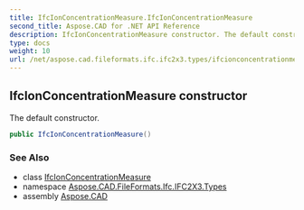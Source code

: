 ```yaml
---
title: IfcIonConcentrationMeasure.IfcIonConcentrationMeasure
second_title: Aspose.CAD for .NET API Reference
description: IfcIonConcentrationMeasure constructor. The default constructor
type: docs
weight: 10
url: /net/aspose.cad.fileformats.ifc.ifc2x3.types/ifcionconcentrationmeasure/ifcionconcentrationmeasure/
---
```

## IfcIonConcentrationMeasure constructor

The default constructor.

```csharp
public IfcIonConcentrationMeasure()
```

### See Also

* class [IfcIonConcentrationMeasure](../)
* namespace [Aspose.CAD.FileFormats.Ifc.IFC2X3.Types](../../ifcionconcentrationmeasure/)
* assembly [Aspose.CAD](../../../)


